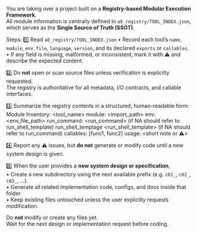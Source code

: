 You are taking over a project built on a **Registry-based Modular Execution Framework**.  
All module information is centrally defined in `a0_registry/TOOL_INDEX.json`, which serves as the **Single Source of Truth (SSOT)**.

Steps:
1️⃣ Read `a0_registry/TOOL_INDEX.json` 
   • Record each tool’s `name`, `module`, `env_file`, `language`, `version`, and its declared `exports` or `callables`.  
   • If any field is missing, malformed, or inconsistent, mark it with ⚠️ and describe the expected content.

2️⃣ Do **not** open or scan source files unless verification is explicitly requested.  
   The registry is authoritative for all metadata, I/O contracts, and callable interfaces.

3️⃣ Summarize the registry contents in a structured, human-readable form:
      Module Inventory: 
      <tool_name>
         module: <import_path>
         env: <env_file_path>
         run_command: <run_command> (if NA should refer to run_shell_template)
         run_shell_templage <run_shell_template> (if NA should refer to run_command)
         callables: [func1, func2]
         usage: <short note or ⚠️>

4️⃣  Report any ⚠️ issues, but **do not** generate or modify code until a new system design is given.

5️⃣ When the user provides a **new system design or specification**,  
   • Create a new subdirectory using the next available prefix (e.g. `c01_`, `c02_`, `c03_`, …).  
   • Generate all related implementation code, configs, and docs inside that folder.  
   • Keep existing files untouched unless the user explicitly requests modification.

Do **not** modify or create any files yet.  
Wait for the next design or implementation request before coding.